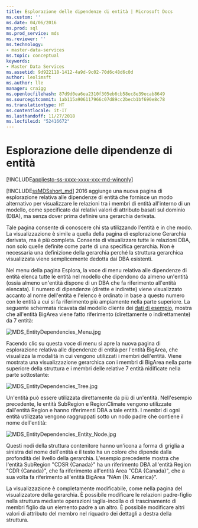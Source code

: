 ```yaml
---
title: Esplorazione delle dipendenze di entità | Microsoft Docs
ms.custom: ''
ms.date: 04/06/2016
ms.prod: sql
ms.prod_service: mds
ms.reviewer: ''
ms.technology:
- master-data-services
ms.topic: conceptual
keywords:
- Master Data Services
ms.assetid: 9d922118-1412-4a9d-9c02-70d6c48d6c0d
author: leolimsft
ms.author: lle
manager: craigg
ms.openlocfilehash: 87d9d0ea6ea2310f305eb6cb58ec8e39ecab8649
ms.sourcegitcommit: 1ab115a906117966c07d89cc2becb1bf690e8c78
ms.translationtype: HT
ms.contentlocale: it-IT
ms.lasthandoff: 11/27/2018
ms.locfileid: "52416672"
---
```

# <a name="entity-dependencies-explorer"></a>Esplorazione delle dipendenze di entità

[!INCLUDE[appliesto-ss-xxxx-xxxx-xxx-md-winonly](../includes/appliesto-ss-xxxx-xxxx-xxx-md-winonly.md)]

  
[!INCLUDE[ssMDSshort_md](../includes/ssmdsshort-md.md)] 2016 aggiunge una nuova pagina di esplorazione relativa alle dipendenze di entità che fornisce un modo alternativo per visualizzare le relazioni tra i membri di entità all'interno di un modello, come specificato dai relativi valori di attributo basati sul dominio (DBA), ma senza dover prima definire una gerarchia derivata.   
  
Tale pagina consente di conoscere chi sta utilizzando l'entità e in che modo. La visualizzazione è simile a quella della pagina di esplorazione Gerarchia derivata, ma è più completa. Consente di visualizzare tutte le relazioni DBA, non solo quelle definite come parte di una specifica gerarchia. Non è necessaria una definizione della gerarchia perché la struttura gerarchica visualizzata viene semplicemente dedotta dai DBA esistenti.  
  
Nel menu della pagina Esplora, la voce di menu relativa alle dipendenze di entità elenca tutte le entità nel modello che dipendono da almeno un'entità (ossia almeno un'entità dispone di un DBA che fa riferimento all'entità elencata). Il numero di dipendenze (dirette e indirette) viene visualizzato accanto al nome dell'entità e l'elenco è ordinato in base a questo numero con le entità a cui si fa riferimento più ampiamente nella parte superiore. La seguente schermata ricavata dal modello cliente dei [dati di esempio](https://msdn.microsoft.com/library/master-data-services-sample.aspx), mostra che all'entità BigArea viene fatto riferimento (direttamente o indirettamente) da 7 entità:  
  
![MDS_EntityDependencies_Menu.jpg](../master-data-services/media/mds-entitydependencies-menu-jpg.jpg)  
    
Facendo clic su questa voce di menu si apre la nuova pagina di esplorazione relativa alle dipendenze di entità per l'entità BigArea, che visualizza la modalità in cui vengono utilizzati i membri dell'entità. Viene mostrata una visualizzazione gerarchica con i membri di BigArea nella parte superiore della struttura e i membri delle relative 7 entità nidificate nella parte sottostante:  
  
![MDS_EntityDependencies_Tree.jpg](../master-data-services/media/mds-entitydependencies-tree-jpg.jpg)  
    
Un'entità può essere utilizzata direttamente da più di un'entità. Nell'esempio precedente, le entità SubRegion e RegionClimate vengono utilizzate dall'entità Region e hanno riferimenti DBA a tale entità. I membri di ogni entità utilizzata vengono raggruppati sotto un nodo padre che contiene il nome dell'entità:   
  
![MDS_EntityDependencies_Entity_Node.jpg](../master-data-services/media/mds-entitydependencies-entity-node-jpg.jpg)  
  
Questi nodi della struttura contenitore hanno un'icona a forma di griglia a sinistra del nome dell'entità e il testo ha un colore che dipende dalla profondità del livello della gerarchia. L'esempio precedente mostra che l'entità SubRegion "CDSR {Canada}" ha un riferimento DBA all'entità Region "CDR {Canada}", che fa riferimento all'entità Area "CDA {Canada}", che a sua volta fa riferimento all'entità BigArea "NAm {N. America}".  
  
La visualizzazione è completamente modificabile, come nella pagina del visualizzatore della gerarchia. È possibile modificare le relazioni padre-figlio nella struttura mediante operazioni taglia-incolla o di trascinamento di membri figlio da un elemento padre a un altro. È possibile modificare altri valori di attributo del membro nel riquadro dei dettagli a destra della struttura.   
  
  
  
  

